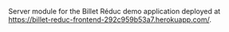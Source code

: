 Server module for the Billet Réduc demo application deployed at https://billet-reduc-frontend-292c959b53a7.herokuapp.com/.
